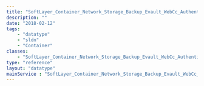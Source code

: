 ```yaml
---
title: "SoftLayer_Container_Network_Storage_Backup_Evault_WebCc_Authentication_Details"
description: ""
date: "2018-02-12"
tags:
    - "datatype"
    - "sldn"
    - "Container"
classes:
    - "SoftLayer_Container_Network_Storage_Backup_Evault_WebCc_Authentication_Details"
type: "reference"
layout: "datatype"
mainService : "SoftLayer_Container_Network_Storage_Backup_Evault_WebCc_Authentication_Details"
---
```

